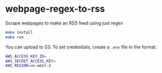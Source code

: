 # webpage-regex-to-rss

Scrape webpages to make an RSS feed using just regex

```bash
make install
make run 
```

You can upload to S3. To set credentials, create a `.env` file in the format: 

```bash
AWS_ACCESS_KEY_ID=
AWS_SECRET_ACCESS_KEY=
AWS_REGION=us-west-2
```